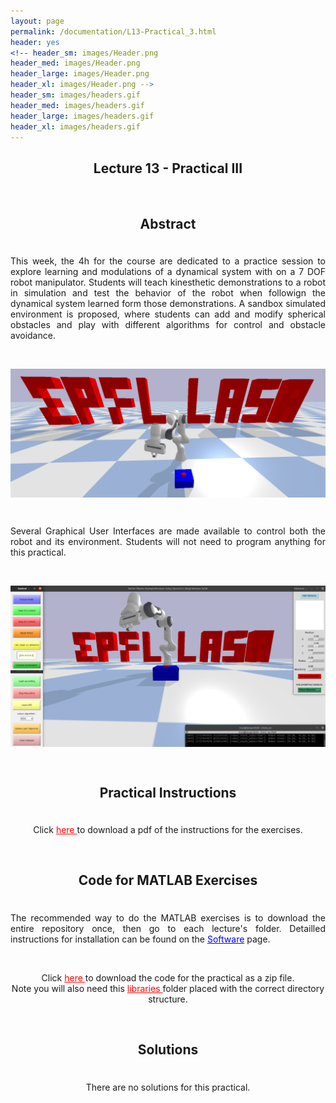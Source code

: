 ```yaml
---
layout: page
permalink: /documentation/L13-Practical_3.html
header: yes
<!-- header_sm: images/Header.png
header_med: images/Header.png
header_large: images/Header.png
header_xl: images/Header.png -->
header_sm: images/headers.gif
header_med: images/headers.gif
header_large: images/headers.gif
header_xl: images/headers.gif
--- 
```


<section class="small-12 large-10 columns page-content">
    

<h1 align="center"> <strong>Lecture 13 - Practical III</strong></h1>

<br>

<h2 align="center"> <strong> Abstract </strong> </h2>
<div style="line-height: 50%">    
<br>    
</div> 
<p align="justify" > This week, the 4h for the course are dedicated to a practice session to explore learning and modulations of a dynamical system with on a 7 DOF robot manipulator. Students will teach kinesthetic demonstrations to a robot in simulation and test the behavior of the robot when followign the dynamical system learned form those demonstrations. A sandbox simulated environment is proposed, where students can add and modify spherical obstacles and play with different algorithms for control and obstacle avoidance. </p>

<br>
<p align="center">  <img src="../images/ad_photo_2.png" alt="image" style="width: 800px; vertical-align: middle;"/> </p>
<br>

<p align="justify" > Several Graphical User Interfaces are made available to control both the robot and its environment. Students will not need to program anything for this practical. </p>
<br>
<p align="center">  <img src="../images/ad_photo.png" alt="image" style="width: 800px; vertical-align: middle;"/> </p>
<br>

<h2 align="center">  <strong> Practical Instructions </strong>  </h2>
<div style="line-height: 50%">    
<br>    
</div> 
<p align="center"> Click <a href="https://www.epfl.ch/labs/lasa/wp-content/uploads/2024/10/Instructions_Practical_3_Sim.pdf" target="_blank" style="color: red;"> here </a> to download a pdf of the instructions for the exercises.</p>

<br>

<h2 align="center"><strong>Code for MATLAB Exercises</strong></h2>
<div style="line-height: 50%">    
<br>    
</div> 
<p align="justify"> The recommended way to do the MATLAB exercises is to download the entire repository once, then go to each lecture's folder. Detailled instructions for installation can be found on the <a href="Software.html" style="color: blue;">Software</a> page. </p>
<br>
<p align="center"> Click <a href="https://www.epfl.ch/labs/lasa/wp-content/uploads/2024/09/practical_2.zip" target="_blank" style="color: red;"> here </a> to download the code for the practical as a zip file. <br> Note you will also need this <a href="https://www.epfl.ch/labs/lasa/wp-content/uploads/2024/09/libraries.zip" target="_blank" style="color: red;"> libraries </a> folder placed with the correct directory structure.  </p> 

<br>

<h2 align="center"><strong>Solutions</strong></h2>
<div style="line-height: 50%">    
<br>    
</div> 
<p align="center">There are no solutions for this practical.</p>

